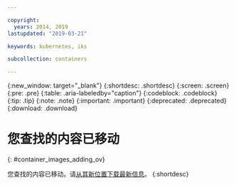 ```yaml
---

copyright:
  years: 2014, 2019
lastupdated: "2019-03-21"

keywords: kubernetes, iks

subcollection: containers

---
```


{:new_window: target="_blank"}
{:shortdesc: .shortdesc}
{:screen: .screen}
{:pre: .pre}
{:table: .aria-labeledby="caption"}
{:codeblock: .codeblock}
{:tip: .tip}
{:note: .note}
{:important: .important}
{:deprecated: .deprecated}
{:download: .download}



# 您查找的内容已移动
{: #container_images_adding_ov}

您查找的内容已移动。请<a href="https://github.com/IBM-Bluemix-Docs/containers/raw/master/Running_single_and_scalable_containers_in_IBM_Cloud_Container_Service.zip">从其新位置下载最新信息</a>。
{:shortdesc}
